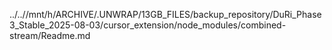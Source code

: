 ../..//mnt/h/ARCHIVE/.UNWRAP/13GB_FILES/backup_repository/DuRi_Phase3_Stable_2025-08-03/cursor_extension/node_modules/combined-stream/Readme.md